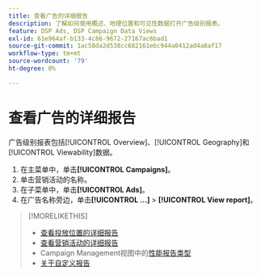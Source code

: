 ```yaml
---
title: 查看广告的详细报告
description: 了解如何使用概述、地理位置和可见性数据打开广告级别报表。
feature: DSP Ads, DSP Campaign Data Views
exl-id: 61e964af-b133-4c86-9672-27167ac6bad1
source-git-commit: 1ac58da2d538cc682161ebc944a0412ad4a8af17
workflow-type: tm+mt
source-wordcount: '79'
ht-degree: 0%

---
```


# 查看广告的详细报告

<!--legacy -->广告级别报表包括[!UICONTROL Overview]、[!UICONTROL Geography]和[!UICONTROL Viewability]数据。

1. 在主菜单中，单击&#x200B;**[!UICONTROL Campaigns]**。
1. 单击营销活动的名称。
1. 在子菜单中，单击&#x200B;**[!UICONTROL Ads]**。
1. 在广告名称旁边，单击&#x200B;**[!UICONTROL ...]** > **[!UICONTROL View report]**。

>[!MORELIKETHIS]
>
>* [查看投放位置的详细报告](/help/dsp/campaign-management/placements/placement-view-report.md)
>* [查看营销活动的详细报告](/help/dsp/campaign-management/campaigns/campaign-view-report.md)
>* Campaign Management视图中的[性能报告类型](/help/dsp/campaign-management/reports/campaign-reports-about.md)
>* [关于自定义报告](/help/dsp/reports/report-about.md)
